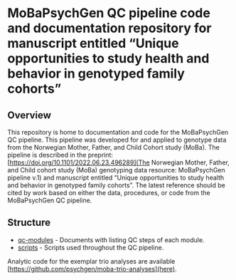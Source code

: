# MoBaPsychGen QC pipeline code and documentation repository for manuscript entitled “Unique opportunities to study health and behavior in genotyped family cohorts”

## Overview

This repository is home to documentation and code for the MoBaPsychGen QC pipeline. This pipeline was developed for and applied to genotype data from the Norwegian Mother, Father, and Child Cohort study (MoBa). The pipeline is described in the preprint: [https://doi.org/10.1101/2022.06.23.496289](The Norwegian Mother, Father, and Child cohort study (MoBa) genotyping data resource: MoBaPsychGen pipeline v.1) and manuscript entitled “Unique opportunities to study health and behavior in genotyped family cohorts”. The latest reference should be cited by work based on either the data, procedures, or code from the MoBaPsychGen QC pipeline. 

## Structure

* [qc-modules](qc-modules) - Documents with listing QC steps of each module.
* [scripts](scripts) - Scripts used throughout the QC pipeline.

Analytic code for the exemplar trio analyses are available [https://github.com/psychgen/moba-trio-analyses](here).
